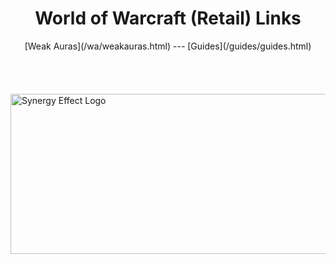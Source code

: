 <h1 style="text-align-last: center">World of Warcraft (Retail) Links</h1>
<div style="text-align-last: center">
    [Weak Auras](/wa/weakauras.html) --- [Guides](/guides/guides.html)
</div>
<br/><br/><br/><br/>
<img src="https://i.imgur.com/nR3YuZq.jpg" alt="Synergy Effect Logo" width="512" height="256">

